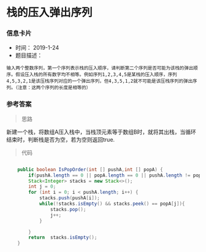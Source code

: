 # 栈的压入弹出序列 

### 信息卡片 

- 时间： 2019-1-24
- 题目描述：

```
输入两个整数序列，第一个序列表示栈的压入顺序，请判断第二个序列是否可能为该栈的弹出顺序。假设压入栈的所有数字均不相等。例如序列1,2,3,4,5是某栈的压入顺序，序列4,5,3,2,1是该压栈序列对应的一个弹出序列，但4,3,5,1,2就不可能是该压栈序列的弹出序列。（注意：这两个序列的长度是相等的）
```

 

### 参考答案

> 思路

新建一个栈，将数组A压入栈中，当栈顶元素等于数组B时，就将其出栈，当循环结束时，判断栈是否为空，若为空则返回true. 




> 代码

```java

    public boolean IsPopOrder(int [] pushA,int [] popA) {
        if(pushA.length == 0 || popA.length == 0 || pushA.length != popA.length) return false;
        Stack<Integer> stacks = new Stack<>();
        int j = 0;
        for (int i = 0; i < pushA.length; i++) {
            stacks.push(pushA[i]);
            while(!stacks.isEmpty() && stacks.peek() == popA[j]){
                stacks.pop();
                j++;
            }

        }
        return  stacks.isEmpty();
    }
```


